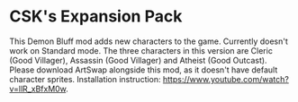 # CSK's Expansion Pack
This Demon Bluff mod adds new characters to the game. Currently doesn't work on Standard mode.
The three characters in this version are Cleric (Good Villager), Assassin (Good Villager) and Atheist (Good Outcast).
Please download ArtSwap alongside this mod, as it doesn't have default character sprites.
Installation instruction: https://www.youtube.com/watch?v=llR_xBfxM0w.
